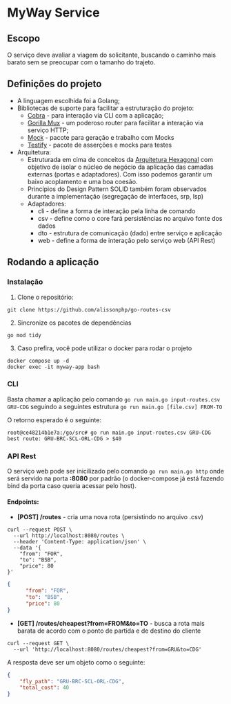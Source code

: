 # MyWay Service
## Escopo
O serviço deve avaliar a viagem do solicitante, buscando o caminho mais barato sem se preocupar com o tamanho do trajeto.

## Definições do projeto
- A linguagem escolhida foi a Golang;
- Bibliotecas de suporte para facilitar a estruturação do projeto:
  - [Cobra](https://github.com/spf13/cobra) - para interação via CLI com a aplicação;
  - [Gorilla Mux](https://github.com/gorilla/mux) - um poderoso router para facilitar a interação via serviço HTTP;
  - [Mock](https://github.com/golang/mock) - pacote para geração e trabalho com Mocks
  - [Testify](https://github.com/stretchr/testify) - pacote de asserções e mocks para testes
- Arquitetura:
  - Estruturada em cima de conceitos da [Arquitetura Hexagonal](https://alistair.cockburn.us/hexagonal-architecture/) com objetivo de isolar o núcleo de negócio da aplicação das camadas externas (portas e adaptadores). Com isso podemos garantir um baixo acoplamento e uma boa coesão.
  - Princípios do Design Pattern SOLID também foram observados durante a implementação (segregação de interfaces, srp, lsp)
  - Adaptadores:
    - cli - define a forma de interação pela linha de comando
    - csv - define como o core fará persistências no arquivo fonte dos dados
    - dto - estrutura de comunicação (dado) entre serviço e aplicação
    - web - define a forma de interação pelo serviço web (API Rest)

## Rodando a aplicação

### Instalação
1. Clone o repositório:
```shell
git clone https://github.com/alissonphp/go-routes-csv
```
2. Sincronize os pacotes de dependências
```shell
go mod tidy
```

3. Caso prefira, você pode utilizar o docker para rodar o projeto
```shell
docker compose up -d
docker exec -it myway-app bash
```

### CLI
Basta chamar a aplicação pelo comando ``go run main.go input-routes.csv GRU-CDG`` seguindo a seguintes estrutura ``go run main.go [file.csv] FROM-TO``

O retorno esperado é o seguinte:

```shell
root@ce48214b1e7a:/go/src# go run main.go input-routes.csv GRU-CDG
best route: GRU-BRC-SCL-ORL-CDG > $40
```

### API Rest

O serviço web pode ser inicilizado pelo comando ``go run main.go http`` onde será servido na porta **:8080** por padrão (o docker-compose já está fazendo bind da porta caso queria acessar pelo host).

#### Endpoints:
- **[POST] /routes** - cria uma nova rota (persistindo no arquivo .csv)
```shell
curl --request POST \
  --url http://localhost:8080/routes \
  --header 'Content-Type: application/json' \
  --data '{
	"from": "FOR",
	"to": "BSB",
	"price": 80
}'
```

```json
{
      "from": "FOR",
      "to": "BSB",
      "price": 80
}
```

- **[GET] /routes/cheapest?from=FROM&to=TO** - busca a rota mais barata de acordo com o ponto de partida e de destino do cliente
```shell
curl --request GET \
  --url 'http://localhost:8080/routes/cheapest?from=GRU&to=CDG'
```

A resposta deve ser um objeto como o seguinte:

```json
{
	"fly_path": "GRU-BRC-SCL-ORL-CDG",
	"total_cost": 40
}
```
